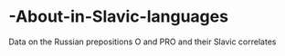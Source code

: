 # -About-in-Slavic-languages
Data on the Russian prepositions O and PRO and their Slavic correlates
